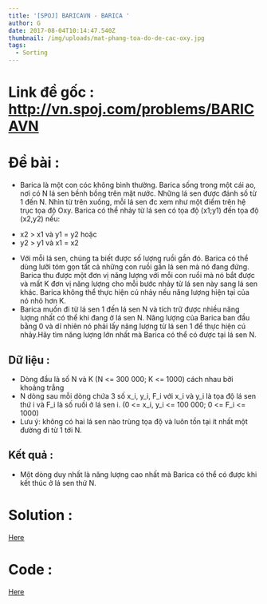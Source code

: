 ```yaml
---
title: '[SPOJ] BARICAVN - BARICA '
author: G
date: 2017-08-04T10:14:47.540Z
thumbnail: /img/uploads/mat-phang-toa-do-de-cac-oxy.jpg
tags:
  - Sorting
---
```

# Link đề gốc : http://vn.spoj.com/problems/BARICAVN

# Đề bài : 
* Barica là một con cóc không bình thường. Barica sống trong một cái ao, nơi có N lá sen bềnh bồng trên mặt nước. Những lá sen được đánh số từ 1 đến N. Nhìn từ trên xuống, mỗi lá sen đc xem như một điểm trên hệ trục tọa độ Oxy. Barica có thể nhảy từ lá sen có tọa độ (x1;y1) đến tọa độ (x2,y2) nếu:
 - x2 &gt; x1 và y1 = y2 hoặc
 - y2 &gt; y1 và x1 = x2
* Với mỗi lá sen, chúng ta biết được số lượng ruồi gần đó. Barica có thể dùng lưỡi tóm gọn tất cả những con ruồi gần lá sen mà nó đang đứng.
Barica thu được một đơn vị năng lượng với mỗi con ruồi mà nó bắt được và mất K đơn vị năng lượng cho mỗi bước nhảy từ lá sen này sang lá sen khác. Barica không thể thực hiện cú nhảy nếu năng lượng hiện tại của nó nhỏ hơn K.
* Barica muốn đi từ lá sen 1 đến lá sen N và tích trữ được nhiều năng lượng nhất có thể khi đang ở lá sen N. Năng lượng của Barica ban đầu bằng 0 và dĩ nhiên nó phải lấy năng lượng từ lá sen 1 để thực hiện cú nhảy.Hãy tìm năng lượng lớn nhất mà Barica có thể có được tại lá sen N.

## Dữ liệu :
* Dòng đầu là số N và K \(N &lt;= 300 000; K &lt;= 1000) cách nhau bởi khoảng trắng
* N dòng sau mỗi dòng chứa 3 số x\_i, y\_i, F\_i với x\_i và y\_i là tọa độ lá sen thứ i và F\_i là số ruồi ở lá sen i. \(0 &lt;= x\_i, y\_i &lt;= 100 000; 0 &lt;= F\_i &lt;= 1000\)
* Lưu ý: không có hai lá sen nào trùng tọa độ và luôn tồn tại ít nhất một đường đi từ 1 tới N.

## Kết quả :

* Một dòng duy nhất là năng lượng cao nhất mà Barica có thể có được khi kết thúc ở lá sen thứ N.

# Solution :
   
   [Here](http://dataurbia.com/Pso)

# Code :

   [Here](http://dataurbia.com/PTm)


